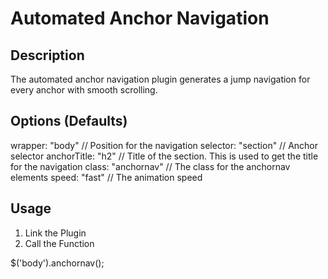 # Automated Anchor Navigation

## Description
The automated anchor navigation plugin generates a jump navigation for every anchor with smooth scrolling.

## Options (Defaults)
wrapper: "body"         // Position for the navigation
selector: "section"     // Anchor selector
anchorTitle: "h2"       // Title of the section. This is used to get the title for the navigation
class: "anchornav"      // The class for the anchornav elements
speed: "fast"           // The animation speed

## Usage
1. Link the Plugin
2. Call the Function

$('body').anchornav();
